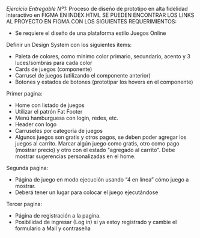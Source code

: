 *Ejercicio Entregable Nº1:* Proceso de diseño de prototipo en alta fidelidad interactivo en FIGMA
EN INDEX.HTML SE PUEDEN ENCONTRAR LOS LINKS AL PROYECTO EN FIGMA CON LOS SIGUIENTES REQUERIMIENTOS:

- Se requiere el diseño de una plataforma estilo Juegos Online

Definir un Design System con los siguientes ítems:
- Paleta de colores, como mínimo color primario, secundario, acento y 3 luces/sombras para cada color
- Cards de juegos (componente)
- Carrusel de juegos (utilizando el componente anterior)
- Botones y estados de botones (prototipar los hovers en el componente)

Primer pagina:
- Home con listado de juegos
- Utilizar el patrón Fat Footer
- Menú hamburguesa con login, redes, etc.
- Header con logo
- Carruseles por categoría de juegos
- Algunos juegos son gratis y otros pagos, se deben poder agregar los juegos al carrito. Marcar algún juego como gratis, otro como pago (mostrar precio) y otro con el estado "agregado al carrito".
Debe mostrar sugerencias personalizadas en el home.

Segunda pagina:
- Página de juego en modo ejecución usando “4 en línea” cómo juego a mostrar.
- Deberá tener un lugar para colocar el juego ejecutándose

Tercer pagina:
- Página de registración a la pagina.
- Posibilidad de ingresar (Log in) si ya estoy registrado y cambie el formulario a Mail y contraseña
